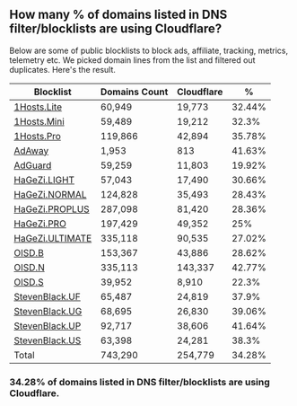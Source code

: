 ## How many % of domains listed in DNS filter/blocklists are using Cloudflare?


Below are some of public blocklists to block ads, affiliate, tracking, metrics, telemetry etc.
We picked domain lines from the list and filtered out duplicates.
Here's the result.


| Blocklist | Domains Count | Cloudflare | % |
| --- | --- | --- | --- |
| [1Hosts.Lite](https://raw.githubusercontent.com/badmojr/1Hosts/master/Lite/hosts.win) | 60,949 | 19,773 | 32.44% |
| [1Hosts.Mini](https://raw.githubusercontent.com/badmojr/1Hosts/master/mini/hosts.win) | 59,489 | 19,212 | 32.3% |
| [1Hosts.Pro](https://raw.githubusercontent.com/badmojr/1Hosts/master/Pro/hosts.win) | 119,866 | 42,894 | 35.78% |
| [AdAway](https://raw.githubusercontent.com/AdAway/adaway.github.io/master/hosts.txt) | 1,953 | 813 | 41.63% |
| [AdGuard](https://adguardteam.github.io/AdGuardSDNSFilter/Filters/filter.txt) | 59,259 | 11,803 | 19.92% |
| [HaGeZi.LIGHT](https://raw.githubusercontent.com/hagezi/dns-blocklists/main/hosts/light.txt) | 57,043 | 17,490 | 30.66% |
| [HaGeZi.NORMAL](https://raw.githubusercontent.com/hagezi/dns-blocklists/main/hosts/multi.txt) | 124,828 | 35,493 | 28.43% |
| [HaGeZi.PROPLUS](https://raw.githubusercontent.com/hagezi/dns-blocklists/main/hosts/pro.plus.txt) | 287,098 | 81,420 | 28.36% |
| [HaGeZi.PRO](https://raw.githubusercontent.com/hagezi/dns-blocklists/main/hosts/pro.txt) | 197,429 | 49,352 | 25% |
| [HaGeZi.ULTIMATE](https://raw.githubusercontent.com/hagezi/dns-blocklists/main/hosts/ultimate.txt) | 335,118 | 90,535 | 27.02% |
| [OISD.B](https://big.oisd.nl/dnsmasq) | 153,367 | 43,886 | 28.62% |
| [OISD.N](https://nsfw.oisd.nl/dnsmasq) | 335,113 | 143,337 | 42.77% |
| [OISD.S](https://small.oisd.nl/dnsmasq) | 39,952 | 8,910 | 22.3% |
| [StevenBlack.UF](https://raw.githubusercontent.com/StevenBlack/hosts/master/alternates/fakenews/hosts) | 65,487 | 24,819 | 37.9% |
| [StevenBlack.UG](https://raw.githubusercontent.com/StevenBlack/hosts/master/alternates/gambling/hosts) | 68,695 | 26,830 | 39.06% |
| [StevenBlack.UP](https://raw.githubusercontent.com/StevenBlack/hosts/master/alternates/porn/hosts) | 92,717 | 38,606 | 41.64% |
| [StevenBlack.US](https://raw.githubusercontent.com/StevenBlack/hosts/master/alternates/social/hosts) | 63,398 | 24,281 | 38.3% |
| Total | 743,290 | 254,779 | 34.28% |


### 34.28% of domains listed in DNS filter/blocklists are using Cloudflare.